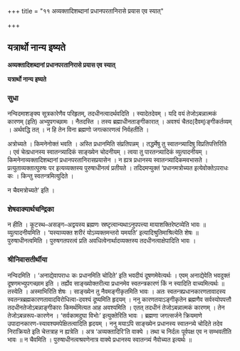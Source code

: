 +++
title = "११ अव्यक्तादिशब्दानां प्रधानपरतानिरासे प्रयास एव स्यात्"

+++


## यत्रार्थो नान्य इष्यते

**अव्यक्तादिशब्दानां प्रधानपरतानिरासे प्रयास एव स्यात्**

**यत्रार्थो नान्य इष्यते**

### **सुधा**

नन्विदमाशङ्क्य सूत्रकारेणैव परिहृतम्, तदधीनत्वादर्थवदिति । स्यादेतदेवम् । यदि वयं तेजोऽबन्नात्मकं कारणम् (इति) अभ्युपगच्छामः । नैतदस्ति । तस्य ब्रह्माधीनताङ्गीकारात् । अवश्यं चैतद(दैवम्)ङ्गीकर्तव्यम् । अर्थवद्धि तत् । न हि तेन विना ब्रह्मणो जगत्कारणत्वं निर्वहतीति ।

अत्रोच्यते । किमनेनोक्तं भवति । अस्ति प्रधानमिति संप्रतिपन्नम् । तद्धर्मेषु तु स्वातन्त्र्यादिषु विप्रतिपत्तिरिति । एवं चेत्प्रधानस्य स्वातन्त्र्यादिकं साङ्ख्येन चोदनीयम् । त्वया तु पारतन्त्र्यादिकं व्युत्पादनीयम् । किमनेनाव्यक्तादिशब्दानां प्रधानपरतानिरासप्रयासेन । न ह्यत्र प्रधानस्य स्वातन्त्र्यादिकमवभासते । प्रत्युताव्यक्तात्पुरुषः पर इत्यव्यक्तस्य पुरुषाधीनत्वं प्रतीयते । तदिदमप्युक्तं ‘प्रधानमत्रोच्यत इत्येवोक्तेऽपराधः कः । किन्तु स्वतन्त्रमित्युदिते ।

न चैवमत्रोच्यते’ इति ।

### **शेषवाक्यार्थचन्द्रिका**

न हीति । कूटस्थ–असङ्ग–अद्वयस्य ब्रह्मणः स्रष्टृत्वान्यथाऽनुपपत्त्या मायाशक्तिरेष्टव्येति भावः ॥ व्युत्पादनीयमिति । ‘यस्याव्यक्त शरीरं योऽव्यक्तमन्तरो यमयति’ इत्यादिश्रुतिमाश्रित्येति शेषः ॥ पुरुषाधीनत्वमिति । पुरुषगतपरत्वं प्रति अवधित्वेनार्थादव्यक्तस्य तदधीनत्वाक्षेपादिति भावः ।

### **श्रीनिवासतीर्थीया**

नन्विदमिति । ‘अनाद्येवापराधः कः प्रधानमिति चोदिते’ इति भवदीयं दूषणमेवेत्यर्थः । एवम् अनाद्येवेति भवदुक्तं दूषणमभ्युपगच्छाम इति । तर्ह्येव साङ्ख्योक्तरीत्या प्रधानमेव स्वतन्त्रकारणं किं न स्यादिति वाच्यमित्यर्थः ॥ तस्येति । अस्माभिरिति शेषः । साङ्ख्येन तु नैवमङ्गीकृतमिति भावः । अतः स्वतन्त्रप्रधानकारणतावादस्य स्वतन्त्रब्रह्मकारणतावादविरोधित्वा-दवश्यं दूष्यमिति हृदयम् । ननु कारणतयाऽङ्गीकृतेन ब्रह्मणैव सर्वस्योपपत्तौ तदधीनतेजोऽबन्नाङ्गीकारः किमर्थमित्यत आह अवश्यमिति । एतत् तदधीनं तेजोऽबन्नात्मकं कारणम् । तेन तेजोऽबन्नरूप-कारणेन । ‘सर्वकामदुघा विभोः’ इत्युक्तेरिति भावः । ब्रह्मणा जगत्सर्जने क्रियमाणे उपादानकारण-स्यावश्यमपेक्षितत्वादिति हृदयम् । ननु मयाऽपि साङ्ख्येन प्रधानस्य स्वातन्त्र्ये चोदिते तदेव निराक्रियते इति चेत्तत्राह न ह्यत्रेति । अत्र ‘अव्यक्तादिरि’ति वाक्ये । तथा च निर्दलः पूर्वपक्ष एव न सम्भवतीति भावः ॥ न चैवमिति । पुरुषाधीनत्वश्रवणेनात्र वाक्ये प्रधानस्य स्वातन्त्र्यं नैवोच्यत इत्यर्थः ॥

